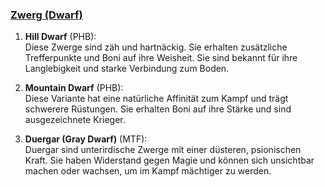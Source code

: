 
### [**Zwerg (Dwarf)**](https://dnd5e.wikidot.com/lineage:dwarf)

1. **Hill Dwarf** (PHB):  
   Diese Zwerge sind zäh und hartnäckig. Sie erhalten zusätzliche Trefferpunkte und Boni auf ihre Weisheit. Sie sind bekannt für ihre Langlebigkeit und starke Verbindung zum Boden.
      
2. **Mountain Dwarf** (PHB):  
   Diese Variante hat eine natürliche Affinität zum Kampf und trägt schwerere Rüstungen. Sie erhalten Boni auf ihre Stärke und sind ausgezeichnete Krieger.
      
3. **Duergar (Gray Dwarf)** (MTF):  
   Duergar sind unterirdische Zwerge mit einer düsteren, psionischen Kraft. Sie haben Widerstand gegen Magie und können sich unsichtbar machen oder wachsen, um im Kampf mächtiger zu werden.